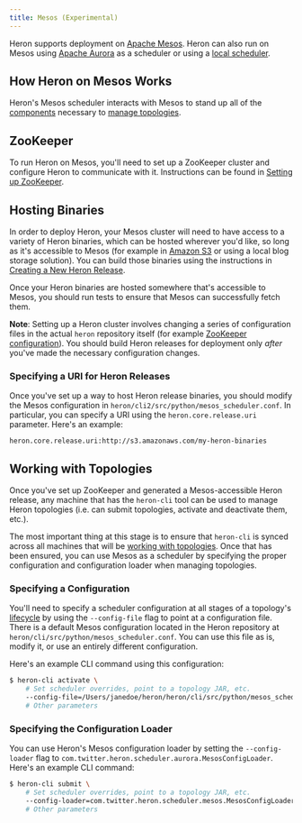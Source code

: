 ```yaml
---
title: Mesos (Experimental)
---
```


Heron supports deployment on [Apache Mesos](http://mesos.apache.org/). 
Heron can also run on Mesos using [Apache Aurora](../aurora) as
a scheduler or using a [local scheduler](../local).

## How Heron on Mesos Works

Heron's Mesos scheduler interacts with Mesos to stand up all of the
[components](../../../../concepts/architecture) necessary to [manage
topologies](../../../heron-cli).

## ZooKeeper

To run Heron on Mesos, you'll need to set up a ZooKeeper cluster and configure
Heron to communicate with it. Instructions can be found in [Setting up
ZooKeeper](../../statemanagers/zookeeper).

## Hosting Binaries

In order to deploy Heron, your Mesos cluster will need to have access to a
variety of Heron binaries, which can be hosted wherever you'd like, so long as
it's accessible to Mesos (for example in [Amazon S3](https://aws.amazon.com/s3/)
or using a local blog storage solution). You can build those binaries using the
instructions in [Creating a New Heron Release](../../../../developers/compiling#building-a-full-release-package).

Once your Heron binaries are hosted somewhere that's accessible to Mesos, you
should run tests to ensure that Mesos can successfully fetch them.

**Note**: Setting up a Heron cluster involves changing a series of configuration
files in the actual `heron` repository itself (for example [ZooKeeper
configuration](#ZooKeeper)). You should build Heron releases for deployment only
*after* you've made the necessary configuration changes.

### Specifying a URI for Heron Releases

Once you've set up a way to host Heron release binaries, you should modify the
Mesos configuration in `heron/cli2/src/python/mesos_scheduler.conf`. In
particular, you can specify a URI using the `heron.core.release.uri` parameter.
Here's an example:

```
heron.core.release.uri:http://s3.amazonaws.com/my-heron-binaries
```

## Working with Topologies

Once you've set up ZooKeeper and generated a Mesos-accessible Heron release,
any machine that has the `heron-cli` tool can be used to manage Heron
topologies (i.e. can submit topologies, activate and deactivate them, etc.).

The most important thing at this stage is to ensure that `heron-cli` is synced
across all machines that will be [working with topologies](../../../heron-cli).
Once that has been ensured, you can use Mesos as a scheduler by specifying the
proper configuration and configuration loader when managing topologies.

### Specifying a Configuration

You'll need to specify a scheduler configuration at all stages of a topology's
[lifecycle](../../../../concepts/topologies#topology-lifecycle) by using the
`--config-file` flag to point at a configuration file. There is a default Mesos
configuration located in the Heron repository at
`heron/cli/src/python/mesos_scheduler.conf`. You can use this file as is,
modify it, or use an entirely different configuration.

Here's an example CLI command using this configuration:

```bash
$ heron-cli activate \
    # Set scheduler overrides, point to a topology JAR, etc.
    --config-file=/Users/janedoe/heron/heron/cli/src/python/mesos_scheduler.conf` \
    # Other parameters
```

### Specifying the Configuration Loader

You can use Heron's Mesos configuration loader by setting the
`--config-loader` flag to `com.twitter.heron.scheduler.aurora.MesosConfigLoader`.
Here's an example CLI command:

```bash
$ heron-cli submit \
    # Set scheduler overrides, point to a topology JAR, etc.
    --config-loader=com.twitter.heron.scheduler.mesos.MesosConfigLoader \
    # Other parameters
```
